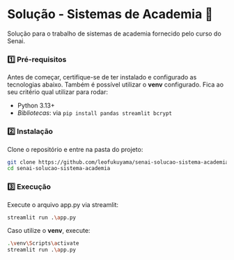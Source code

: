 # Solução - Sistemas de Academia 💪 
Solução para o trabalho de sistemas de academia fornecido pelo curso do Senai.

### **1️⃣ Pré-requisitos**  
Antes de começar, certifique-se de ter instalado e configurado as tecnologias abaixo. Também é possível utilizar o **venv** configurado. Fica ao seu critério qual utilizar para rodar:
- Python 3.13+
- *Bibliotecas*: via `pip install pandas streamlit bcrypt`

### **2️⃣ Instalação**  

Clone o repositório e entre na pasta do projeto:  
```bash
git clone https://github.com/leofukuyama/senai-solucao-sistema-academia
cd senai-solucao-sistema-academia
```

### **3️⃣ Execução**  

Execute o arquivo app.py via streamlit:
```bash
streamlit run .\app.py
```

Caso utilize o **venv**, execute:
```bash
.\venv\Scripts\activate
streamlit run .\app.py
```

